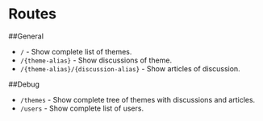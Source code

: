 # Routes

##General
+ `/` - Show complete list of themes.
+ `/{theme-alias}` - Show discussions of theme.
+ `/{theme-alias}/{discussion-alias}` - Show articles of discussion.

##Debug
+ `/themes` - Show complete tree of themes with discussions and articles.
+ `/users` - Show complete list of users.